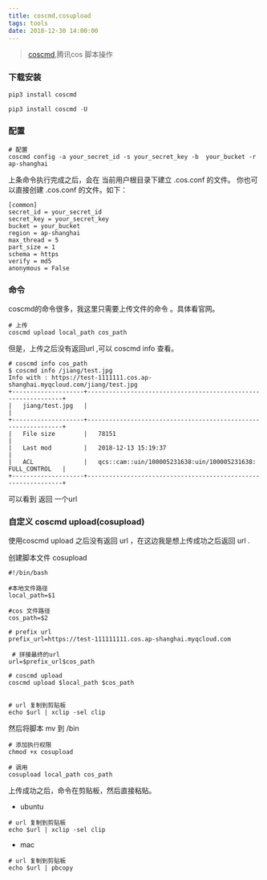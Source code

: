 ```yaml
---
title: coscmd,cosupload
tags: tools
date: 2018-12-30 14:00:00
---
```



> [coscmd](https://cloud.tencent.com/document/product/436/10976#.E4.BD.BF.E7.94.A8.E7.8E.AF.E5.A2.83),腾讯cos 脚本操作


### 下载安装


```python
pip3 install coscmd 

pip3 install coscmd -U
```

<!--more-->

### 配置

```
# 配置
coscmd config -a your_secret_id -s your_secret_key -b  your_bucket -r ap-shanghai	
```

上条命令执行完成之后，会在 当前用户根目录下建立  .cos.conf 的文件。 你也可以直接创建 .cos.conf 的文件。如下：

```
[common]
secret_id = your_secret_id
secret_key = your_secret_key
bucket = your_bucket
region = ap-shanghai
max_thread = 5
part_size = 1
schema = https
verify = md5
anonymous = False
```

### 命令 

coscmd的命令很多，我这里只需要上传文件的命令 。具体看官网。

```
# 上传
coscmd upload local_path cos_path
```

但是，上传之后没有返回url ,可以 coscmd info 查看。

```shell
# coscmd info cos_path
$ coscmd info /jiang/test.jpg
Info with : https://test-1111111.cos.ap-shanghai.myqcloud.com/jiang/test.jpg
+--------------------+---------------------------------------------------------------+
|   jiang/test.jpg   |                                                               |
+--------------------+---------------------------------------------------------------+
|   File size        |   78151                                                       |
|   Last mod         |   2018-12-13 15:19:37                                         |
|   ACL              |   qcs::cam::uin/100005231638:uin/100005231638: FULL_CONTROL   |
+--------------------+---------------------------------------------------------------+
```

可以看到 返回  一个url 

### 自定义 coscmd upload(cosupload)

使用coscmd upload 之后没有返回 url ，在这边我是想上传成功之后返回  url .


创建脚本文件 cosupload


```shell
#!/bin/bash

#本地文件路径
local_path=$1

#cos 文件路径
cos_path=$2

# prefix url
prefix_url=https://test-111111111.cos.ap-shanghai.myqcloud.com

 # 拼接最终的url
url=$prefix_url$cos_path

# coscmd upload 
coscmd upload $local_path $cos_path


# url 复制到剪贴板
echo $url | xclip -sel clip
```

然后将脚本  mv  到 /bin

```shell
# 添加执行权限
chmod +x cosupload
```

```shell
# 调用  
cosupload local_path cos_path
```
上传成功之后，命令在剪贴板，然后直接粘贴。

- ubuntu
```
# url 复制到剪贴板
echo $url | xclip -sel clip
```
- mac
```
# url 复制到剪贴板
echo $url | pbcopy
```